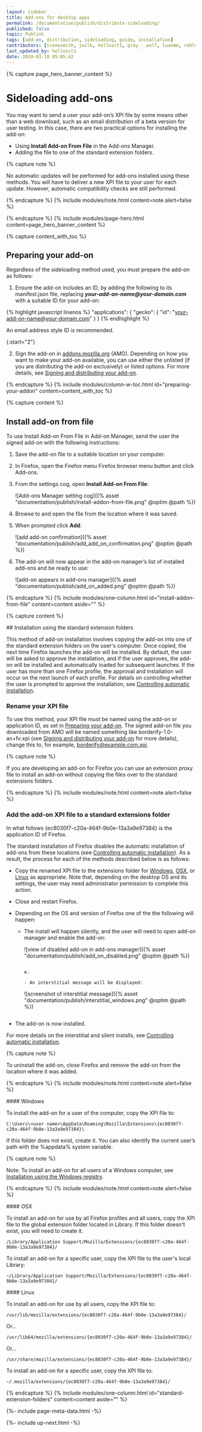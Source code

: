 ```yaml
---
layout: sidebar
title: Add-ons for desktop apps
permalink: /documentation/publish/distribute-sideloading/
published: false
topic: Publish
tags: [add-on, distribution, sideloading, guide, installation]
contributors: [irenesmith, jwilk, hellosct1, gray_-_wolf, luanmm, rebloor]
last_updated_by: hellosct1
date: 2019-03-18 05:05:42
---
```


<!-- Page Hero Banner -->

{% capture page_hero_banner_content %}

# Sideloading add-ons

You may want to send a user your add-on’s XPI file by some means other than a web download, such as an email distribution of a beta version for user testing. In this case, there are two practical options for installing the add-on:

- Using **Install Add-on From File** in the Add-ons Manager.
- Adding the file to one of the standard extension folders.

<!-- Note -->

{% capture note %}

No automatic updates will be performed for add-ons installed using these methods. You will have to deliver a new XPI file to your user for each update. However, automatic compatibility checks are still performed.

{% endcapture %}
{% include modules/note.html
	content=note
	alert=false
%}

<!-- END: Note -->

{% endcapture %}
{% include modules/page-hero.html
	content=page_hero_banner_content
%}

<!-- END: Page Hero Banner -->

<!-- Content with Table of Contents Module -->

{% capture content_with_toc %}

## Preparing your add-on

Regardless of the sideloading method used, you must prepare the add-on as follows:

1. Ensure the add-on includes an ID, by adding the following to its manifest.json file, replacing **_your-add-on-name@your-domain.com_** with a suitable ID for your add-on:

<!-- Syntax Highlighting -->

{% highlight javascript linenos %}
"applications": {
"gecko": {
"id": "your-add-on-name@your-domain.com"
}
}
{% endhighlight %}

<!-- END: Syntax Highlighting -->

An email address style ID is recommended.

{:start="2"}

2. Sign the add-on in [addons.mozilla.org](https://addons.mozilla.org) (AMO). Depending on how you want to make your add-on available, you can use either the unlisted (if you are distributing the add-on exclusively) or listed options. For more details, see [Signing and distributing your add-on](https://developer.mozilla.org/en-US/docs/Mozilla/Add-ons/Distribution).

{% endcapture %}
{% include modules/column-w-toc.html
	id="preparing-your-addon"
	content=content_with_toc
%}

<!-- END: Content with Table of Contents -->

<!-- Single Column Body Module -->

{% capture content %}

## Install add-on from file

To use Install Add-on From File in Add-on Manager, send the user the signed add-on with the following instructions:

1. Save the add-on file to a suitable location on your computer.

2. In Firefox, open the Firefox menu Firefox browser menu button and click Add-ons.

3. From the settings cog, open **Install Add-on From File**:

   ![Add-ons Manager setting cog]({% asset "documentation/publish/install-addon-from-file.png" @optim @path %})

4. Browse to and open the file from the location where it was saved.

5. When prompted click **Add**:

   ![add add-on confirmation]({% asset "documentation/publish/add_add_on_confirmation.png" @optim @path %})

6. The add-on will now appear in the add-on manager’s list of installed add-ons and be ready to use:

   ![add-on appears in add-ons manager]({% asset "documentation/publish/add_on_added.png" @optim @path %})

{% endcapture %}
{% include modules/one-column.html
  id="install-addon-from-file"
  content=content
  aside=""
%}

<!-- END: Single Column Body Module -->

<!-- Single Column Body Module -->

{% capture content %}

<section id="standard-extensions-folder"></section>
## Installation using the standard extension folders

This method of add-on installation involves copying the add-on into one of the standard extension folders on the user's computer. Once copied, the next time Firefox launches the add-on will be installed. By default, the user will be asked to approve the installation, and if the user approves, the add-on will be installed and automatically loaded for subsequent launches. If the user has more than one Firefox profile, the approval and installation will occur on the next launch of each profile. For details on controlling whether the user is prompted to approve the installation, see [Controlling automatic installation](/documentation/enterprise/enterprise-distribution/#controlling-automatic-installations).

### Rename your XPI file

To use this method, your XPI file must be named using the add-on or application ID, as set in [Preparing your add-on](#preparing-your-addon). The signed add-on file you downloaded from AMO will be named something like borderify-1.0-an+fx.xpi (see [Signing and distributing your add-on](https://developer.mozilla.org/docs/Mozilla/Add-ons/Distribution) for more details), change this to, for example, borderify@example.com.xpi.

<!-- Note -->

{% capture note %}

If you are developing an add-on for Firefox you can use an extension proxy file to install an add-on without copying the files over to the standard extensions folders.

{% endcapture %}
{% include modules/note.html
	content=note
	alert=false
%}

<!-- END: Note -->

### Add the add-on XPI file to a standard extensions folder

In what follows {ec8030f7-c20a-464f-9b0e-13a3a9e97384} is the application ID of Firefox.

The standard installation of Firefox disables the automatic installation of add-ons from these locations (see [Controlling automatic installation](/documentation/enterprise/enterprise-distribution/#controlling-automatic-installations)). As a result, the process for each of the methods described below is as follows:

- Copy the renamed XPI file to the extensions folder for [Windows](#windows), [OSX](#osx), or [Linux](#linux) as appropriate. Note that, depending on the desktop OS and its settings, the user may need administrator permission to complete this action.
- Close and restart Firefox.
- Depending on the OS and version of Firefox one of the the following will happen:

  - The install will happen silently, and the user will need to open add-on manager and enable the add-on:

    ![view of disabled add-on in add-ons manager]({% asset "documentation/publish/add_on_disabled.png" @optim @path %})

    ```

    e.

    - An interstitial message will be displayed:
    ```

    ![screenshot of interstitial message]({% asset "documentation/publish/interstitial_windows.png" @optim @path %})

    ```

    ```

- The add-on is now installed.

For more details on the interstitial and silent installs, see [Controlling automatic installation](/documentation/enterprise/enterprise-distribution/#controlling-automatic-installations).

<!-- Note -->

{% capture note %}

To uninstall the add-on, close Firefox and remove the add-on from the location where it was added.

{% endcapture %}
{% include modules/note.html
	content=note
	alert=false
%}

<!-- END: Note -->

<section id="windows"></section>
#### Windows

To install the add-on for a user of the computer, copy the XPI file to:

`C:\Users\<user name>\AppData\Roaming\Mozilla\Extensions\{ec8030f7-c20a-464f-9b0e-13a3a9e97384}\`

If this folder does not exist, create it. You can also identify the current user’s path with the %appdata% system variable.

<!-- Note -->

{% capture note %}

Note: To install an add-on for all users of a Windows computer, see [Installation using the Windows registry](/documentation/enterprise/enterprise-distribution/#installation-using-windows-registry).

{% endcapture %}
{% include modules/note.html
	content=note
	alert=false
%}

<!-- END: Note -->

<section id="osx"></section>
#### OSX

To install an add-on for use by all Firefox profiles and all users, copy the XPI file to the global extension folder located in Library. If this folder doesn't exist, you will need to create it.

`/Library/Application Support/Mozilla/Extensions/{ec8030f7-c20a-464f-9b0e-13a3a9e97384}/`

To install an add-on for a specific user, copy the XPI file to the user's local Library:

`~/Library/Application Support/Mozilla/Extensions/{ec8030f7-c20a-464f-9b0e-13a3a9e97384}/`

<section id="linux"></section>
#### Linux

To install an add-on for use by all users, copy the XPI file to:

`/usr/lib/mozilla/extensions/{ec8030f7-c20a-464f-9b0e-13a3a9e97384}/`

Or...

`/usr/lib64/mozilla/extensions/{ec8030f7-c20a-464f-9b0e-13a3a9e97384}/`

Or...

`/usr/share/mozilla/extensions/{ec8030f7-c20a-464f-9b0e-13a3a9e97384}/`

To install an add-on for a specific user, copy the XPI file to:

`~/.mozilla/extensions/{ec8030f7-c20a-464f-9b0e-13a3a9e97384}/`

{% endcapture %}
{% include modules/one-column.html
  id="standard-extension-folders"
  content=content
  aside=""
%}

<!-- END: Single Column Body Module -->

<!-- Meta Data -->

{%- include page-meta-data.html -%}

<!-- END: Meta Data -->

<!-- Up Next -->

{%- include up-next.html -%}

<!-- END: Up Next -->
